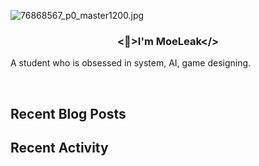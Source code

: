 ![76868567_p0_master1200.jpg](https://s2.loli.net/2025/02/22/rEfIDjx7qOXwJC5.jpg)

### <div align="center"><👀>I'm MoeLeak</>

A student who is obsessed in system, AI, game designing. </div>

<br/>

## Recent Blog Posts

<!-- BLOG-POST-LIST:START -->

<!-- BLOG-POST-LIST:END -->

## Recent Activity
<!--START_SECTION:activity-->



